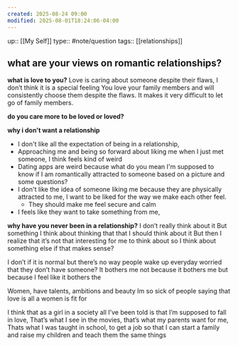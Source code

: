```yaml
---
created: 2025-08-24 09:00
modified: 2025-08-01T18:24:06-04:00
---
```

up:: [[My Self]]
type:: #note/question
tags:: [[relationships]]
## what are your views on romantic relationships?

**what is love to you?**
Love is caring about someone despite their flaws, I don’t think it is a special feeling
You love your family members and will consistently choose them despite the flaws. It makes it very difficult to let go of family members.

**do you care more to be loved or loved?**


**why i don't want a relationship**
- I don't like all the expectation of being in a relationship, 
- Approaching me and being so forward about liking me when I just met someone, I think feels kind of weird
- Dating apps are weird because what do you mean I'm supposed to know if I am romantically attracted to someone based on a picture and some questions?
- I don't like the idea of someone liking me because they are physically attracted to me, I want to be liked for the way we make each other feel.
	- They should make me feel secure and calm
- I feels like they want to take something from me,

**why have you never been in a relationship?**
I don’t really think about it
But something I think about thinking that that I should think about it
But then I realize that it’s not that interesting for me to think about so I think about something else if that makes sense?

I don’t if it is normal but there’s no way people wake up everyday worried that they don’t have someone?
It bothers me not because it bothers me but because I feel like it bothers the 

Women, have talents, ambitions and beauty Im so sick of people saying that love is all a women is fit for

I think that as a girl in a society all I’ve been told is that I’m supposed to fall in love,
That’s what I see in the movies, that’s what my parents want for me,
Thats what I was taught in school, to get a job so that I can start a family and raise my children and teach them the same things
